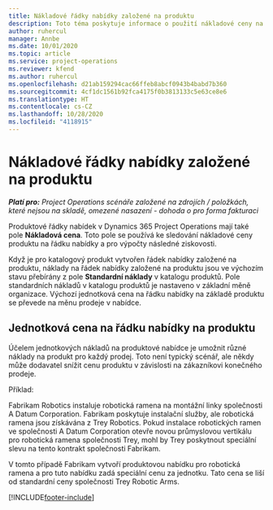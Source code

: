 ```yaml
---
title: Nákladové řádky nabídky založené na produktu
description: Toto téma poskytuje informace o použití nákladové ceny na řádku nabídky založené na produktu.
author: ruhercul
manager: Annbe
ms.date: 10/01/2020
ms.topic: article
ms.service: project-operations
ms.reviewer: kfend
ms.author: ruhercul
ms.openlocfilehash: d21ab159294cac66ffeb8abcf0943b4babd7b360
ms.sourcegitcommit: 4cf1dc1561b92fca4175f0b3813133c5e63ce8e6
ms.translationtype: HT
ms.contentlocale: cs-CZ
ms.lasthandoff: 10/28/2020
ms.locfileid: "4118915"
---
```

# <a name="costing-product-based-quote-lines"></a>Nákladové řádky nabídky založené na produktu

_**Platí pro:** Project Operations scénáře založené na zdrojích / položkách, které nejsou na skladě, omezené nasazení - dohoda o pro forma fakturaci_


Produktové řádky nabídek v Dynamics 365 Project Operations mají také pole **Nákladová cena**. Toto pole se používá ke sledování nákladové ceny produktu na řádku nabídky a pro výpočty následné ziskovosti.

Když je pro katalogový produkt vytvořen řádek nabídky založené na produktu, náklady na řádek nabídky založené na produktu jsou ve výchozím stavu přebírány z pole **Standardní náklady** v katalogu produktů. Pole standardních nákladů v katalogu produktů je nastaveno v základní měně organizace. Výchozí jednotková cena na řádku nabídky na základě produktu se převede na měnu prodeje v nabídce.

## <a name="unit-cost-on-a-product-based-quote-line"></a>Jednotková cena na řádku nabídky na produktu

Účelem jednotkových nákladů na produktové nabídce je umožnit různé náklady na produkt pro každý prodej. Toto není typický scénář, ale někdy může dodavatel snížit cenu produktu v závislosti na zákazníkovi konečného prodeje.

Příklad:

Fabrikam Robotics instaluje robotická ramena na montážní linky společnosti A Datum Corporation. Fabrikam poskytuje instalační služby, ale robotická ramena jsou získávána z Trey Robotics. Pokud instalace robotických ramen ve společnosti A Datum Corporation otevře novou průmyslovou vertikálu pro robotická ramena společnosti Trey, mohl by Trey poskytnout speciální slevu na tento kontrakt společnosti Fabrikam.

V tomto případě Fabrikam vytvoří produktovou nabídku pro robotická ramena a pro tuto nabídku zadá speciální cenu za jednotku. Tato cena se liší od standardní ceny společnosti Trey Robotic Arms.


[!INCLUDE[footer-include](../../includes/footer-banner.md)]